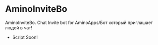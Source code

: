# AminoInviteBo
AminoInviteBo. Chat Invite bot for AminoApps/Бот который приглашает людей в чат!
- Script Soon!
